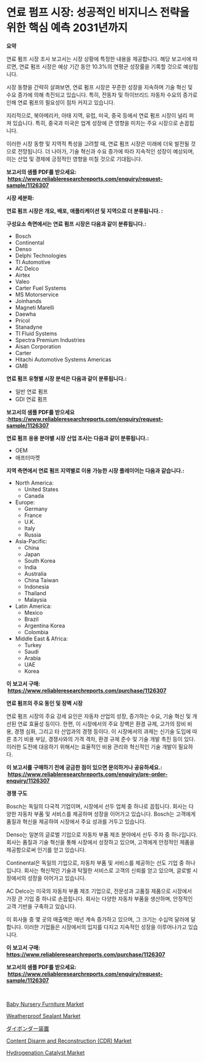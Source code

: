 <p><h1>연료 펌프 시장: 성공적인 비지니스 전략을 위한 핵심 예측 2031년까지</h1></p><p><strong>요약</strong></p>
<p><p>연료 펌프 시장 조사 보고서는 시장 상황에 특정한 내용을 제공합니다. 해당 보고서에 따르면, 연료 펌프 시장은 예상 기간 동안 10.3%의 연평균 성장률을 기록할 것으로 예상됩니다. </p><p>시장 동향을 간략히 살펴보면, 연료 펌프 시장은 꾸준한 성장을 지속하며 기술 혁신 및 수요 증가에 의해 촉진되고 있습니다. 특히, 전동차 및 하이브리드 자동차 수요의 증가로 인해 연료 펌프의 필요성이 점차 커지고 있습니다.</p><p>지리적으로, 북아메리카, 아태 지역, 유럽, 미국, 중국 등에서 연료 펌프 시장이 널리 퍼져 있습니다. 특히, 중국과 미국은 업계 성장에 큰 영향을 미치는 주요 시장으로 손꼽힙니다.</p><p>이러한 시장 동향 및 지역적 특성을 고려할 때, 연료 펌프 시장은 미래에 더욱 발전될 것으로 전망됩니다. 더 나아가, 기술 혁신과 수요 증가에 따라 지속적인 성장이 예상되며, 이는 산업 및 경제에 긍정적인 영향을 미칠 것으로 기대됩니다.</p></p>
<p><strong>보고서의 샘플 PDF를 받으세요: &nbsp;<a href="https://www.reliableresearchreports.com/enquiry/request-sample/1126307">https://www.reliableresearchreports.com/enquiry/request-sample/1126307</a></strong></p>
<p><strong>시장 세분화:</strong></p>
<p><strong> 연료 펌프 시장은 개요, 배포, 애플리케이션 및 지역으로 더 분류됩니다. :</strong></p>
<p><strong>구성요소 측면에서는 연료 펌프 시장은 다음과 같이 분류됩니다.:</strong></p>
<p><ul><li>Bosch</li><li>Continental</li><li>Denso</li><li>Delphi Technologies</li><li>TI Automotive</li><li>AC Delco</li><li>Airtex</li><li>Valeo</li><li>Carter Fuel Systems</li><li>MS Motorservice</li><li>Joinhands</li><li>Magneti Marelli</li><li>Daewha</li><li>Pricol</li><li>Stanadyne</li><li>TI Fluid Systems</li><li>Spectra Premium Industries</li><li>Aisan Corporation</li><li>Carter</li><li>Hitachi Automotive Systems Americas</li><li>GMB</li></ul></p>
<p><strong> 연료 펌프 유형별 시장 분석은 다음과 같이 분류됩니다.:</strong></p>
<p><ul><li>일반 연료 펌프</li><li>GDI 연료 펌프</li></ul></p>
<p><strong>보고서의 샘플 PDF를 받으세요 :<a href="https://www.reliableresearchreports.com/enquiry/request-sample/1126307">https://www.reliableresearchreports.com/enquiry/request-sample/1126307</a></strong></p>
<p><strong> 연료 펌프 응용 분야별 시장 산업 조사는 다음과 같이 분류됩니다.:</strong></p>
<p><ul><li>OEM</li><li>애프터마켓</li></ul></p>
<p><strong>지역 측면에서 연료 펌프 지역별로 이용 가능한 시장 플레이어는 다음과 같습니다.:</strong></p>
<p><ul>
    <li>
        North America:
        <ul>
            <li>United States</li>
            <li>Canada</li>
        </ul>
    </li>
    <li>
        Europe:
        <ul>
            <li>Germany</li>
            <li>France</li>
            <li>U.K.</li>
            <li>Italy</li>
            <li>Russia</li>
        </ul>
    </li>
    <li>
        Asia-Pacific:
        <ul>
            <li>China</li>
            <li>Japan</li>
            <li>South Korea</li>
            <li>India</li>
            <li>Australia</li>
            <li>China Taiwan</li>
            <li>Indonesia</li>
            <li>Thailand</li>
            <li>Malaysia</li>
        </ul>
    </li>
    <li>
        Latin America:
        <ul>
            <li>Mexico</li>
            <li>Brazil</li>
            <li>Argentina Korea</li>
            <li>Colombia</li>
        </ul>
    </li>
    <li>
        Middle East & Africa:
        <ul>
            <li>Turkey</li>
            <li>Saudi</li>
            <li>Arabia</li>
            <li>UAE</li>
            <li>Korea</li>
        </ul>
    </li>
    </ul></p>
<p><strong>이 보고서 구매: &nbsp;<a href="https://www.reliableresearchreports.com/purchase/1126307">https://www.reliableresearchreports.com/purchase/1126307</a></strong></p>
<p><strong>연료 펌프의 주요 동인 및 장벽 시장</strong></p>
<p><p>연료 펌프 시장의 주요 강세 요인은 자동차 산업의 성장, 증가하는 수요, 기술 혁신 및 개선된 연료 효율성 등이다. 한편, 이 시장에서의 주요 장벽은 환경 규제, 고가의 장비 비용, 경쟁 심화, 그리고 타 산업과의 경쟁 등이다. 이 시장에서의 과제는 신기술 도입에 따른 초기 비용 부담, 경쟁사와의 가격 격차, 환경 규제 준수 및 기술 개발 촉진 등이 있다. 이러한 도전에 대응하기 위해서는 효율적인 비용 관리와 혁신적인 기술 개발이 필요하다.</p></p>
<p><strong>이 보고서를 구매하기 전에 궁금한 점이 있으면 문의하거나 공유하세요.: &nbsp;<a href="https://www.reliableresearchreports.com/enquiry/pre-order-enquiry/1126307">https://www.reliableresearchreports.com/enquiry/pre-order-enquiry/1126307</a></strong></p>
<p><strong>경쟁 구도</strong></p>
<p><p>Bosch는 독일의 다국적 기업이며, 시장에서 선두 업체 중 하나로 꼽힙니다. 회사는 다양한 자동차 부품 및 서비스를 제공하며 성장을 이어가고 있습니다. Bosch는 고객에게 품질과 혁신을 제공하여 시장에서 주요 성과를 거두고 있습니다.</p><p>Denso는 일본의 글로벌 기업으로 자동차 부품 제조 분야에서 선두 주자 중 하나입니다. 회사는 품질과 기술 혁신을 통해 시장에서 성장하고 있으며, 고객에게 안정적인 제품을 제공함으로써 인기를 얻고 있습니다.</p><p>Continental은 독일의 기업으로, 자동차 부품 및 서비스를 제공하는 선도 기업 중 하나입니다. 회사는 혁신적인 기술과 탁월한 서비스로 고객의 신뢰를 얻고 있으며, 글로벌 시장에서의 성장을 이어가고 있습니다.</p><p>AC Delco는 미국의 자동차 부품 제조 기업으로, 전문성과 고품질 제품으로 시장에서 가장 큰 기업 중 하나로 손꼽힙니다. 회사는 다양한 자동차 부품을 생산하며, 안정적인 고객 기반을 구축하고 있습니다.</p><p>이 회사들 중 몇 곳의 매출액은 매년 계속 증가하고 있으며, 그 크기는 수십억 달러에 달합니다. 이러한 기업들은 시장에서의 입지를 다지고 지속적인 성장을 이루어나가고 있습니다.</p></p>
<p><strong>이 보고서 구매: &nbsp; <a href="https://www.reliableresearchreports.com/purchase/1126307">https://www.reliableresearchreports.com/purchase/1126307</a></strong></p>
<p><strong>보고서의 샘플 PDF를 받으세요: &nbsp;<a href="https://www.reliableresearchreports.com/enquiry/request-sample/1126307">https://www.reliableresearchreports.com/enquiry/request-sample/1126307</a></strong><strong></strong></p>
<p>&nbsp;</p>
<p><p><a href="https://view.publitas.com/reportprime-1/baby-nursery-furniture-market-size-market-trends-and-growth-outlook-forecasted-for-period-from-2023-to-2030/">Baby Nursery Furniture Market</a></p><p><a href="https://github.com/globismark/Market-Research-Report-List-2/blob/main/weatherproof-sealant-market.md">Weatherproof Sealant Market</a></p><p><a href="https://github.com/lababdou/Market-Research-Report-List-2/blob/main/8815021189805.md">ダイボンダー装置</a></p><p><a href="https://issuu.com/reportprime-2/docs/content-disarm-and-reconstruction-cdr-market-size-">Content Disarm and Reconstruction (CDR) Market</a></p><p><a href="https://github.com/bobicer/Market-Research-Report-List-2/blob/main/hydrogenation-catalyst-market.md">Hydrogenation Catalyst Market</a></p></p>